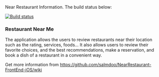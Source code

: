 Near Restaurant Information. The build status below:


[![Build status](https://build.appcenter.ms/v0.1/apps/ed399830-d8f5-435f-bfb8-293f788885ca/branches/dev/badge)](https://appcenter.ms)


### Restaurant Near Me
The application allows the users to review restaurants near their location such as the rating, services, foods… It also allows users to review their favorite choices, and the best recommendations, make a reservation, and book a dish of a restaurant in a convenient way.

Get more information from https://github.com/salmdoo/NearRestaurant-FrontEnd-iOS/wiki
